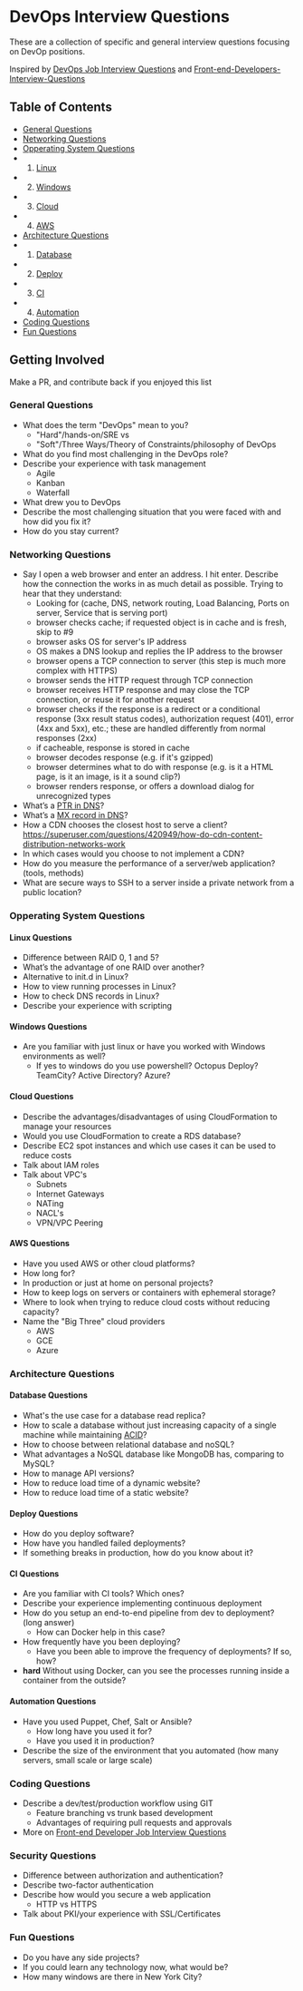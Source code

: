 # DevOps Interview Questions

These are a collection of specific and general interview questions focusing on DevOp positions.

Inspired by [DevOps Job Interview Questions](https://github.com/spikenode/DevOps-Interview-Questions) and [Front-end-Developers-Interview-Questions](https://github.com/h5bp/Front-end-Developer-Interview-Questions)

## Table of Contents

 * [General Questions](#general-questions)
 * [Networking Questions](#networking-questions)
 * [Opperating System Questions](#opperating-system-questions)
 * 1. [Linux](#linux-questions)
 * 2. [Windows](#windows-questions)
 * 3. [Cloud](#cloud-questions)
 * 4. [AWS](#aws-questions)
 * [Architecture Questions](#architecture-questions)
 * 1. [Database](#database-questions)
 * 2. [Deploy](#deploy-questions)
 * 3. [CI](#ci-questions)
 * 4. [Automation](#automation-questions)
 * [Coding Questions](#coding-questions)
 * [Fun Questions](#fun-questions)

## Getting Involved

Make a PR, and contribute back if you enjoyed this list

### General Questions

* What does the term "DevOps" mean to you?
  * "Hard"/hands-on/SRE vs
  * "Soft"/Three Ways/Theory of Constraints/philosophy of DevOps
* What do you find most challenging in the DevOps role?
* Describe your experience with task management
  * Agile
  * Kanban
  * Waterfall
* What drew you to DevOps
* Describe the most challenging situation that you were faced with and how did you fix it?
* How do you stay current?

### Networking Questions

* Say I open a web browser and enter an address. I hit enter. Describe how the connection the works in as much detail as possible. Trying to hear that they understand:
  - Looking for (cache, DNS, network routing, Load Balancing, Ports on server, Service that is serving port)
  - browser checks cache; if requested object is in cache and is fresh, skip to #9
  - browser asks OS for server's IP address
  - OS makes a DNS lookup and replies the IP address to the browser
  - browser opens a TCP connection to server (this step is much more complex with HTTPS)
  - browser sends the HTTP request through TCP connection
  - browser receives HTTP response and may close the TCP connection, or reuse it for another request
  - browser checks if the response is a redirect or a conditional response (3xx result status codes), authorization request (401), error (4xx and 5xx), etc.; these are handled differently from normal responses (2xx)
  - if cacheable, response is stored in cache
  - browser decodes response (e.g. if it's gzipped)
  - browser determines what to do with response (e.g. is it a HTML page, is it an image, is it a sound clip?)
  - browser renders response, or offers a download dialog for unrecognized types
* What’s a [PTR in DNS](https://www.cloudns.net/wiki/article/40/)?
* What’s a [MX record in DNS](https://www.cloudns.net/wiki/article/12/)?
* How a CDN chooses the closest host to serve a client? https://superuser.com/questions/420949/how-do-cdn-content-distribution-networks-work
* In which cases would you choose to not implement a CDN?
* How do you measure the performance of a server/web application? (tools, methods)
* What are secure ways to SSH to a server inside a private network from a public location?

### Opperating System Questions

#### Linux Questions

* Difference between RAID 0, 1 and 5?
* What’s the advantage of one RAID over another?
* Alternative to init.d in Linux?
* How to view running processes in Linux?
* How to check DNS records in Linux?
* Describe your experience with scripting

#### Windows Questions

* Are you familiar with just linux or have you worked with Windows environments as well?
  * If yes to windows do you use powershell? Octopus Deploy? TeamCity? Active Directory? Azure?

#### Cloud Questions

* Describe the advantages/disadvantages of using CloudFormation to manage your resources
* Would you use CloudFormation to create a RDS database?
* Describe EC2 spot instances and which use cases it can be used to reduce costs
* Talk about IAM roles
* Talk about VPC's
  * Subnets
  * Internet Gateways
  * NATing
  * NACL's
  * VPN/VPC Peering
  
#### AWS Questions

  * Have you used AWS or other cloud platforms?
  * How long for?
  * In production or just at home on personal projects?
* How to keep logs on servers or containers with ephemeral storage?
* Where to look when trying to reduce cloud costs without reducing capacity?
* Name the "Big Three" cloud providers
  * AWS
  * GCE
  * Azure

### Architecture Questions

#### Database Questions

* What's the use case for a database read replica?
* How to scale a database without just increasing capacity of a single machine while maintaining [ACID](http://en.wikipedia.org/wiki/ACID)?
* How to choose between relational database and noSQL?
* What advantages a NoSQL database like MongoDB has, comparing to MySQL?
* How to manage API versions?
* How to reduce load time of a dynamic website?
* How to reduce load time of a static website?

#### Deploy Questions

* How do you deploy software? 
* How have you handled failed deployments?
* If something breaks in production, how do you know about it?

#### CI Questions

* Are you familiar with CI tools? Which ones?
* Describe your experience implementing continuous deployment
* How do you setup an end-to-end pipeline from dev to deployment? (long answer)
  * How can Docker help in this case?
* How frequently have you been deploying?
  * Have you been able to improve the frequency of deployments? If so, how?
* **hard** Without using Docker, can you see the processes running inside a container from the outside?

#### Automation Questions

* Have you used Puppet, Chef, Salt or Ansible?
  * How long have you used it for?
  * Have you used it in production?
* Describe the size of the environment that you automated (how many servers, small scale or large scale)

### Coding Questions

* Describe a dev/test/production workflow using GIT
  * Feature branching vs trunk based development
  * Advantages of requiring pull requests and approvals
* More on [Front-end Developer Job Interview Questions](https://github.com/h5bp/Front-end-Developer-Interview-Questions/blob/master/README.md)

### Security Questions

* Difference between authorization and authentication?
* Describe two-factor authentication
* Describe how would you secure a web application
  * HTTP vs HTTPS
* Talk about PKI/your experience with SSL/Certificates

### Fun Questions

* Do you have any side projects?
* If you could learn any technology now, what would be?
* How many windows are there in New York City?

